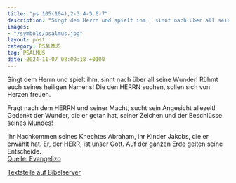 ```yaml
---
title: "ps 105(104),2-3.4-5.6-7"
description: "Singt dem Herrn und spielt ihm,  sinnt nach über all seine Wunder! Rühmt euch seines heiligen Namens!  Die den HERRN suchen, sollen sich von Herzen freuen.  Fragt nach dem HERRN und seiner Macht,  sucht sein Angesicht allezeit! Gedenkt der Wunder, die er getan hat,  seiner Ze...."
images:
- "/symbols/psalmus.jpg"
layout: post
category: PSALMUS
tag: PSALMUS
date: 2024-11-07 08:00:18 +0100
---
```

Singt dem Herrn und spielt ihm, 
sinnt nach über all seine Wunder!
Rühmt euch seines heiligen Namens! 
Die den HERRN suchen, sollen sich von Herzen freuen.

Fragt nach dem HERRN und seiner Macht, 
sucht sein Angesicht allezeit!
Gedenkt der Wunder, die er getan hat, 
seiner Zeichen und der Beschlüsse seines Mundes!

Ihr Nachkommen seines Knechtes Abraham, 
ihr Kinder Jakobs, die er erwählt hat.<!--more-->
Er, der HERR, ist unser Gott. 
Auf der ganzen Erde gelten seine Entscheide.<br>
[Quelle: Evangelizo](https://evangeliumtagfuertag.org/DE/gospel)

[Textstelle auf Bibelserver](https://www.bibleserver.com/EU/ps105(104),2-3.4-5.6-7)
